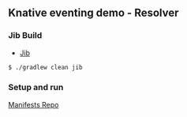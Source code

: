 ## Knative eventing demo - Resolver

### Jib Build
- [Jib](https://github.com/knative/build-templates/tree/master/jib)
```sh
$ ./gradlew clean jib
```

### Setup and run
[Manifests Repo](https://github.com/knative-pdc-2019-ad/demo-manifests)
